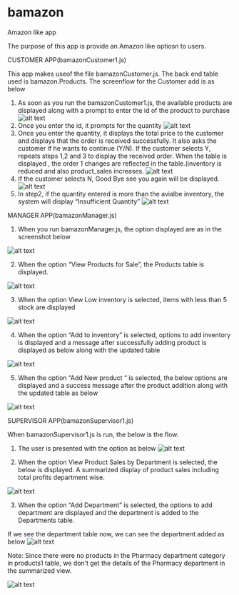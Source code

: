 # bamazon
Amazon like app 

The purpose of this app is provide an Amazon like optiosn to users.

CUSTOMER APP(bamazonCustomer1.js)

This app makes useof the file bamazonCustomer.js. The back end table used is bamazon.Products.
The screenflow for the Customer add is as below


1.	As soon as you run the bamazonCustomer1.js, the available products are displayed along with a prompt to enter the id of the product to purchase
 ![alt text](https://github.com/Pavani-Vithala/bamazon/blob/master/Images/Customer/Customer1.png)
2.	Once you enter the id, it prompts for the quantity
 ![alt text](https://github.com/Pavani-Vithala/bamazon/blob/master/Images/Customer/Customer2.png)
3.	Once you enter the quantity, it displays the total price to the customer and displays that the order is received successfully. It also asks the customer if he wants to continue (Y/N). If the customer selects Y, repeats steps 1,2 and 3 to display the received order. When the table is displayed , the order 1 changes are reflected in the table.(inventory is reduced and also product_sales increases.
 ![alt text](https://github.com/Pavani-Vithala/bamazon/blob/master/Images/Customer/Customer3.png)
4.	If the customer selects N, Good Bye see you again will be displayed.
 ![alt text](https://github.com/Pavani-Vithala/bamazon/blob/master/Images/Customer/Customer4.png)
5.	In step2, if the quantity entered is more than the avialbe inventory, the system will display “Insufficient Quantity”
 ![alt text](https://github.com/Pavani-Vithala/bamazon/blob/master/Images/Customer/Customer5.png)
 
 
 MANAGER APP(bamazonManager.js)
 
 1.	When you run bamazonManager.js, the option displayed are as in the screenshot below

  ![alt text](https://github.com/Pavani-Vithala/bamazon/blob/master/Images/Manager/Manager1.png)

2.	When the option “View Products for Sale”, the Products table is displayed.

![alt text](https://github.com/Pavani-Vithala/bamazon/blob/master/Images/Manager/Manager2.png)
 
3.	When the option View Low inventory is selected, items with less than 5 stock are displayed

![alt text](https://github.com/Pavani-Vithala/bamazon/blob/master/Images/Manager/Manager3.png)
 
4.	When the option “Add to inventory” is selected, options to add inventory is displayed and a message after successfully adding product is displayed as below along with the updated table

![alt text](https://github.com/Pavani-Vithala/bamazon/blob/master/Images/Manager/Manager4.png)
 
5.	When the option “Add New product “ is selected, the below options are displayed and a success message after the product addition along with the updated table as below
 
![alt text](https://github.com/Pavani-Vithala/bamazon/blob/master/Images/Manager/Manager5.png)


SUPERVISOR APP(bamazonSupervisor1.js)

When bamazonSupervisor1.js is run, the below is the flow.

1.	The user is presented with the option as below
 ![alt text](https://github.com/Pavani-Vithala/bamazon/blob/master/Images/SuperVisor/Supervisor1.png)

2.	When the option View Product Sales by Department is selected, the below is displayed. A summarized display of product sales including total profits department wise.
 
 ![alt text](https://github.com/Pavani-Vithala/bamazon/blob/master/Images/SuperVisor/Supervisor2.png)

3.	When the option “Add Department” is selected, the options to add department are displayed and the department is added to the Departments table.
 

If we see the department table now, we can see the department added as below
 ![alt text](https://github.com/Pavani-Vithala/bamazon/blob/master/Images/SuperVisor/Supervisor3.png)

Note: Since there were no products in the Pharmacy department category in products1 table, we don’t get the details of the Pharmacy department in the summarized view.

![alt text](https://github.com/Pavani-Vithala/bamazon/blob/master/Images/SuperVisor/Supervisor4.png)


